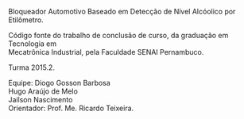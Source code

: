 Bloqueador Automotivo Baseado em Detecção de Nível Alcóolico por Etilômetro.      
                                                                                    
Código fonte do trabalho de conclusão de curso, da graduação em Tecnologia em     
Mecatrônica Industrial, pela Faculdade SENAI Pernambuco.                          
                                                                                   
  Turma 2015.2.                                                                     
                                                                                    
                                                                                    
 Equipe: Diogo Gosson Barbosa                                                       
         Hugo Araújo de Melo                                                        
         Jaílson Nascimento                                                         
 Orientador: Prof. Me. Ricardo Teixeira.                                              
      
        


